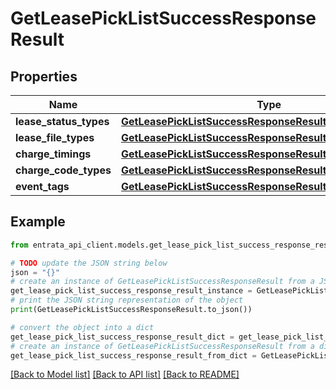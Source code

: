 # GetLeasePickListSuccessResponseResult


## Properties

Name | Type | Description | Notes
------------ | ------------- | ------------- | -------------
**lease_status_types** | [**GetLeasePickListSuccessResponseResultLeaseStatusTypes**](GetLeasePickListSuccessResponseResultLeaseStatusTypes.md) |  | 
**lease_file_types** | [**GetLeasePickListSuccessResponseResultLeaseFileTypes**](GetLeasePickListSuccessResponseResultLeaseFileTypes.md) |  | 
**charge_timings** | [**GetLeasePickListSuccessResponseResultChargeTimings**](GetLeasePickListSuccessResponseResultChargeTimings.md) |  | 
**charge_code_types** | [**GetLeasePickListSuccessResponseResultChargeCodeTypes**](GetLeasePickListSuccessResponseResultChargeCodeTypes.md) |  | 
**event_tags** | [**GetLeasePickListSuccessResponseResultEventTags**](GetLeasePickListSuccessResponseResultEventTags.md) |  | 

## Example

```python
from entrata_api_client.models.get_lease_pick_list_success_response_result import GetLeasePickListSuccessResponseResult

# TODO update the JSON string below
json = "{}"
# create an instance of GetLeasePickListSuccessResponseResult from a JSON string
get_lease_pick_list_success_response_result_instance = GetLeasePickListSuccessResponseResult.from_json(json)
# print the JSON string representation of the object
print(GetLeasePickListSuccessResponseResult.to_json())

# convert the object into a dict
get_lease_pick_list_success_response_result_dict = get_lease_pick_list_success_response_result_instance.to_dict()
# create an instance of GetLeasePickListSuccessResponseResult from a dict
get_lease_pick_list_success_response_result_from_dict = GetLeasePickListSuccessResponseResult.from_dict(get_lease_pick_list_success_response_result_dict)
```
[[Back to Model list]](../README.md#documentation-for-models) [[Back to API list]](../README.md#documentation-for-api-endpoints) [[Back to README]](../README.md)


